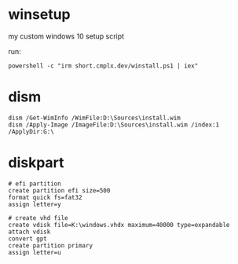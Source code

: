 # winsetup
my custom windows 10 setup script

run:

```
powershell -c "irm short.cmplx.dev/winstall.ps1 | iex"
```

# dism
```
dism /Get-WimInfo /WimFile:D:\Sources\install.wim
dism /Apply-Image /ImageFile:D:\Sources\install.wim /index:1 /ApplyDir:G:\
```

# diskpart
```
# efi partition
create partition efi size=500
format quick fs=fat32
assign letter=y

# create vhd file
create vdisk file=K:\windows.vhdx maximum=40000 type=expandable
attach vdisk
convert gpt
create partition primary
assign letter=u
```
